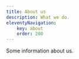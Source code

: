 ```yaml
---
title: About us
description: What we do.
eleventyNavigation:
	key: about
	order: 200
---
```


Some information about us.
